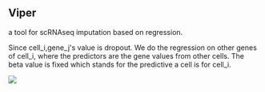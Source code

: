 ## Viper
a tool for scRNAseq imputation based on regression.

Since cell_i,gene_j's value is dropout. We do the regression on other genes of cell_i, where the predictors are the gene values from other cells. The beta value is fixed which stands for the predictive a cell is for cell_i.

![](https://github.com/zhukuixi/RainyNight/blob/master/PaperReading/singleCell/image//viper.png)